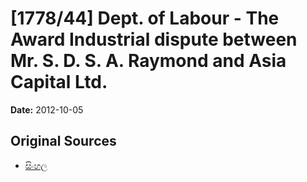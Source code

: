 # [1778/44] Dept. of Labour - The Award Industrial dispute between Mr. S. D. S. A. Raymond and Asia Capital Ltd.

**Date:** 2012-10-05

## Original Sources

- [සිංහල](https://documents.gov.lk/view/extra-gazettes/2012/10/1778-44_S.pdf)

